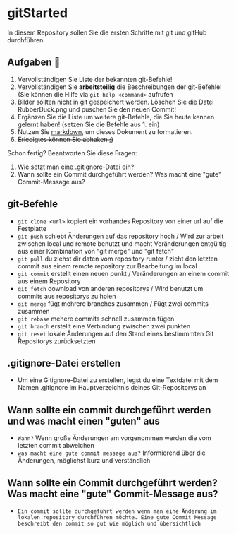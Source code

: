 # gitStarted
In diesem Repository sollen Sie die ersten Schritte mit git und gitHub durchführen.

## Aufgaben :dart:
1. Vervollständigen Sie Liste der bekannten git-Befehle!
2. Vervollständigen Sie **arbeitsteilig** die Beschreibungen der git-Befehle! (Sie können die Hilfe via `git help <command>` aufrufen
4. Bilder sollten nicht in git gespeichert werden. Löschen Sie die Datei RubberDuck.png und puschen Sie den neuen Commit!
2. Ergänzen Sie die Liste um weitere git-Befehle, die Sie heute kennen gelernt haben! (setzen Sie die Befehle aus 1. ein)
3. Nutzen Sie [markdown](https://github.com/adam-p/markdown-here/wiki/Markdown-Cheatsheet), um dieses Dokument zu formatieren.
4. ~~Erledigtes können Sie abhaken ;)~~

Schon fertig? Beantworten Sie diese Fragen:
1. Wie setzt man eine .gitignore-Datei ein?
2. Wann sollte ein Commit durchgeführt werden? Was macht eine "gute" Commit-Message aus?

## git-Befehle
- `git clone <url>` kopiert ein vorhandes Repository von einer url auf die Festplatte
- `git push` schiebt Änderungen auf das repository hoch / Wird zur arbeit zwischen local und remote benutzt und macht Veränderungen entgültig aus einer Kombination von "git merge" und "git fetch"
- `git pull` du ziehst dir daten vom repository runter / zieht den letzten commit aus einem remote repository zur Bearbeitung im local
- `git commit` erstellt einen neuen punkt / Veränderungen an einem commit aus einem Repository
- `git fetch` download von anderen repositorys / Wird benutzt um commits aus repositorys zu holen
- `git merge` fügt mehrere branches zusammen / Fügt zwei commits zusammen
- `git rebase` mehere commits schnell zusammen fügen
- `git branch` erstellt eine Verbindung zwischen zwei punkten
- `git reset` lokale Änderungen auf den Stand eines bestimmmten Git Repositorys zurücksetzten


## .gitignore-Datei erstellen
- Um eine Gitignore-Datei zu erstellen, legst du eine Textdatei mit dem Namen .gitignore im Hauptverzeichnis deines Git-Repositorys an

## Wann sollte ein commit durchgeführt werden und was macht einen "guten" aus
- `Wann?` Wenn große Änderungen am vorgenommen werden die vom letzten commit abweichen 
- `was macht eine gute commit message aus?` Informierend über die Änderungen, möglichst kurz und verständlich

## Wann sollte ein Commit durchgeführt werden? Was macht eine "gute" Commit-Message aus? 
- `Ein commit sollte durchgeführt werden wenn man eine Änderung im lokalen repository durchführen möchte. Eine gute Commit Message beschreibt den commit so gut wie möglich und übersichtlich`






